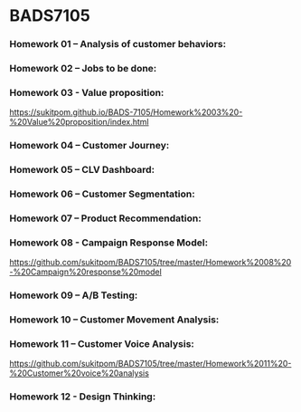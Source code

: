 # BADS7105

### Homework 01 – Analysis of customer behaviors: 

### Homework 02 – Jobs to be done: 

### Homework 03 - Value proposition: 
https://sukitpom.github.io/BADS-7105/Homework%2003%20-%20Value%20proposition/index.html

### Homework 04 – Customer Journey: 

### Homework 05 – CLV Dashboard: 

### Homework 06 – Customer Segmentation: 

### Homework 07 – Product Recommendation: 

### Homework 08 - Campaign Response Model: 
https://github.com/sukitpom/BADS7105/tree/master/Homework%2008%20-%20Campaign%20response%20model

### Homework 09 – A/B Testing: 

### Homework 10 – Customer Movement Analysis: 

### Homework 11 – Customer Voice Analysis: 
https://github.com/sukitpom/BADS7105/tree/master/Homework%2011%20-%20Customer%20voice%20analysis

### Homework 12 - Design Thinking: 
